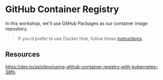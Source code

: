 # GitHub Container Registry

In this workshop, we'll use GitHub Packages as our container image repository.

> If you'd prefer to use Docker Hub, follow these [instructions](docker_hub.md). 

## Resources

https://dev.to/asizikov/using-github-container-registry-with-kubernetes-38fb
